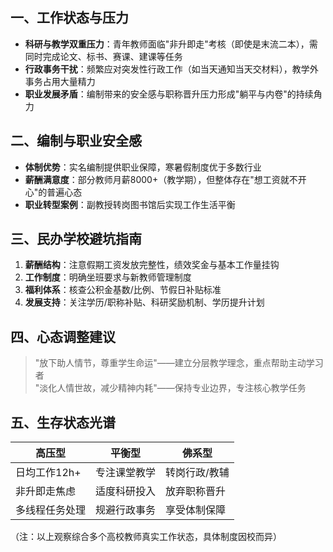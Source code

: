 ## 一、工作状态与压力
- **科研与教学双重压力**：青年教师面临"非升即走"考核（即使是末流二本），需同时完成论文、标书、赛课、建课等任务
- **行政事务干扰**：频繁应对突发性行政工作（如当天通知当天交材料），教学外事务占用大量精力
- **职业发展矛盾**：编制带来的安全感与职称晋升压力形成"躺平与内卷"的持续角力

## 二、编制与职业安全感
- **体制优势**：实名编制提供职业保障，寒暑假制度优于多数行业
- **薪酬满意度**：部分教师月薪8000+（教学期），但整体存在"想工资就不开心"的普遍心态
- **职业转型案例**：副教授转岗图书馆后实现工作生活平衡

## 三、民办学校避坑指南
1. **薪酬结构**：注意假期工资发放完整性，绩效奖金与基本工作量挂钩
2. **工作制度**：明确坐班要求与新教师管理制度
3. **福利体系**：核查公积金基数/比例、节假日补贴标准
4. **发展支持**：关注学历/职称补贴、科研奖励机制、学历提升计划

## 四、心态调整建议
> "放下助人情节，尊重学生命运"——建立分层教学理念，重点帮助主动学习者  
> "淡化人情世故，减少精神内耗"——保持专业边界，专注核心教学任务

## 五、生存状态光谱
| 高压型 | 平衡型 | 佛系型 |
|-------|-------|-------|
| 日均工作12h+ | 专注课堂教学 | 转岗行政/教辅 |
| 非升即走焦虑 | 适度科研投入 | 放弃职称晋升 |
| 多线程任务处理 | 规避行政事务 | 享受体制保障 |

（注：以上观察综合多个高校教师真实工作状态，具体制度因校而异）

